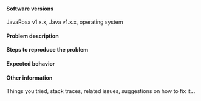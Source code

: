 <!-- 

Thank you for taking the time to report an ODK JavaRosa issue!

This space is for submitting problems and feature requests. For general usage, form design questions, or source code questions, please use the forum at https://forum.getodk.org.

Before filling this form, visit https://github.com/getodk/javarosa/issues and search to see whether your issue was already reported or fixed. If you find a match, comment on it or add a +1 rather than posting a new issue. If you find a problem you know how to fix, submit a pull request. 🎉

For all problem reports, please use the template below. Also include any relevant stack traces or error messages.

For feature requests, please include the problem description (what problem do you have that can't currently be solved?) and a proposed solution if you have one in mind (optional). You can delete the template. 

-->

#### Software versions 
JavaRosa v1.x.x, Java v1.x.x, operating system

#### Problem description

#### Steps to reproduce the problem

#### Expected behavior

#### Other information 
Things you tried, stack traces, related issues, suggestions on how to fix it...